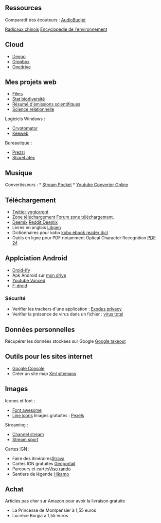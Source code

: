 ## Ressources 

Comparatif des écouteurs : [AudioBudjet](https://audiobudget.com/leaderboard/iem)

[Radicaux chinois](https://ltl-chinois.fr/radicaux-chinois/)
[Encyclopédie de l'environnement](https://www.encyclopedie-environnement.org/)

## Cloud

* [Degoo](https://degoo.com/me)
* [Dropbox](https://www.dropbox.com/home)
* [Onedrive](https://onedrive.live.com/)
    
## Mes projets web

* [Films](https://gdemare.shinyapps.io/movie_dashboard/)
* [Stat biodiversité](https://raw.githack.com/gdemare/projet/master/ecologie/biodiversite.html)
* [Résumé d'émissions scientifiques](https://taxonomie.github.io/)
* [Science relationnelle](https://raw.githack.com/gdemare/science/master/index.html)

Logiciels Windows :
* [Cryptomator](https://cryptomator.org/downloads/)
* [Keeweb](https://keeweb.info/)

Bureautique :
* [Prezzi](https://prezi.com/fr/)
* [ShareLatex](https://fr.sharelatex.com)

## Musique

Convertisseurs :
    * [Stream Pocket](http://streampocket.net/)
    * [Youtube Converter Online](https://clouddownloader.net)

## Téléchargement

* [Twitter yggtorrent](https://mamot.fr/@YggTorrent)
* [Zone téléchargement](https://zone-telechargement.cam/) [Forum zone téléchargement](https://www.forumzt.com/).
* [Deemix](https://www.reddit.com/r/deemix/) [Reddit Deemix](https://www.reddit.com/r/deemix/)
* Livres en anglais [Libgen](http://libgen.rs/)
* Dictionnaires pour kobo [kobo ebook reader dict](https://github.com/BoboTiG/ebook-reader-dict)
* Outils en ligne pour PDF notamment Optical Character Recognition [PDF 24](https://tools.pdf24.org/fr/)

## Applciation Android

* [Droid-ify](https://f-droid.org/en/packages/com.looker.droidify/)
* Apk Android sur [mon drive](https://onedrive.live.com/?id=C0433D28E5866ECA%216326&cid=C0433D28E5866ECA)
* [Youtube Vanced](https://vancedapp.com/)
* [F-droid](https://f-droid.org/)

### Sécurité

* Verifier les trackers d'une application : [Exodus privacy](https://reports.exodus-privacy.eu.org/fr/)
* Verifier la présence de virus dans un fichier : [virus total](https://www.virustotal.com/)

## Données personnelles

Récupérer les données stockées sur Google [Google takeout](takeout.google.com/settings/takeout)

## Outils pour les sites internet

* [Google Console](https://search.google.com/search-console)
* Créer un site map [Xml sitemaps](https://www.xml-sitemaps.com/)

## Images

Icones et font :
* [Font awesome](https://fontawesome.com/)
* [Line icons](https://lineicons.com/icons/?type=free)
Images gratuites : [Pexels](pexels.com)

Streaming :

* [Channel stream](http://channelstream.club/)
* [Stream sport](https://www.streamonsport.info/)

Cartes IGN :

* Faire des itinéraires[Strava](https://www.strava.com/)
* Cartes IGN gratuites [Geoportail](https://www.geoportail.gouv.fr/carte) 
* Parcours et cartes[Viso rando](https://www.visorando.com/)
* Sentiers de légende [Hikamp](http://www.hikamp.com/)

## Achat

Articles pas cher sur Amazon pour avoir la livraison gratuite
* La Princesse de Montpensier à 1,55 euros
* Lucrèce Borgia à 1,55 euros
